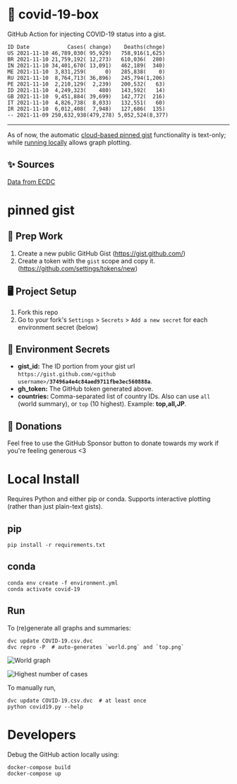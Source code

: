 # 🏥 covid-19-box

GitHub Action for injecting COVID-19 status into a gist.

```
ID Date            Cases( change)    Deaths(chnge)
US 2021-11-10 46,789,030( 95,929)   758,916(1,625)
BR 2021-11-10 21,759,192( 12,273)   610,036(  280)
IN 2021-11-10 34,401,670( 13,091)   462,189(  340)
ME 2021-11-10  3,831,259(      0)   285,838(    0)
RU 2021-11-10  8,764,713( 36,896)   245,794(1,206)
PE 2021-11-10  2,210,129(  2,239)   200,532(   63)
ID 2021-11-10  4,249,323(    480)   143,592(   14)
GB 2021-11-10  9,451,884( 39,699)   142,772(  216)
IT 2021-11-10  4,826,738(  8,033)   132,551(   60)
IR 2021-11-10  6,012,408(  7,948)   127,686(  135)
-- 2021-11-09 250,632,938(479,278) 5,052,524(8,377)
```

---

As of now, the automatic [cloud-based pinned gist](#pinned-gist) functionality is text-only;
while [running locally](#local-install) allows graph plotting.

## ✨ Sources

[Data from ECDC](https://www.ecdc.europa.eu/en/publications-data/download-todays-data-geographic-distribution-covid-19-cases-worldwide)

# pinned gist

## 🎒 Prep Work
1. Create a new public GitHub Gist (https://gist.github.com/)
1. Create a token with the `gist` scope and copy it. (https://github.com/settings/tokens/new)

## 🖥 Project Setup
1. Fork this repo
1. Go to your fork's `Settings` > `Secrets` > `Add a new secret` for each environment secret (below)

## 🤫 Environment Secrets
- **gist_id:** The ID portion from your gist url `https://gist.github.com/<github username>/`**`37496a4e4c84aed9711fbe3ec560888a`**.
- **gh_token:** The GitHub token generated above.
- **countries:** Comma-separated list of country IDs. Also can use `all` (world summary), or `top` (10 highest). Example: **top,all,JP**.

## 💸 Donations

Feel free to use the GitHub Sponsor button to donate towards my work if you're feeling generous <3

# Local Install

Requires Python and either pip or conda. Supports interactive plotting (rather than just plain-text gists).

## pip

```
pip install -r requirements.txt
```

## conda

```
conda env create -f environment.yml
conda activate covid-19
```

## Run

To (re)generate all graphs and summaries:

```
dvc update COVID-19.csv.dvc
dvc repro -P  # auto-generates `world.png` and `top.png`
```

![World graph](world.png)

![Highest number of cases](top.png)

To manually run,

```
dvc update COVID-19.csv.dvc  # at least once
python covid19.py --help
```

# Developers

Debug the GitHub action locally using:

```
docker-compose build
docker-compose up
```
